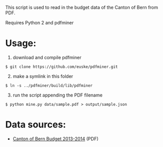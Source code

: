This script is used to read in the budget data of the Canton of Bern from PDF.

Requires Python 2 and pdfminer

# Usage:

1. download and compile pdfminer
```
$ git clone https://github.com/euske/pdfminer.git
```
2. make a symlink in this folder
```
$ ln -s ../pdfminer/build/lib/pdfminer
```
3. run the script appending the PDF filename
```
$ python mine.py data/sample.pdf > output/sample.json
```

# Data sources:

- [Canton of Bern Budget 2013-2014](http://www.be.ch/portal/de/index/mediencenter/medienmitteilungen.assetref/dam/documents/portal/Medienmitteilungen/de/2013/06/2013-06-28-asp-2014-bericht-de.pdf) (PDF)
